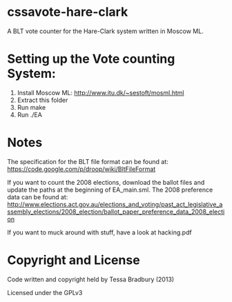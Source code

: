 # cssavote-hare-clark
A BLT vote counter for the Hare-Clark system written in Moscow ML.

# Setting up the Vote counting System:
 1. Install Moscow ML: http://www.itu.dk/~sestoft/mosml.html
 2. Extract this folder
 3. Run make
 4. Run ./EA

# Notes
The specification for the BLT file format can be found at: https://code.google.com/p/droop/wiki/BltFileFormat

If you want to count the 2008 elections, download the ballot files and update the paths at the beginning of EA_main.sml. The 2008 preference data can be found at:
http://www.elections.act.gov.au/elections_and_voting/past_act_legislative_assembly_elections/2008_election/ballot_paper_preference_data_2008_election

If you want to muck around with stuff, have a look at hacking.pdf

# Copyright and License
Code written and copyright held by Tessa Bradbury (2013)

Licensed under the GPLv3
